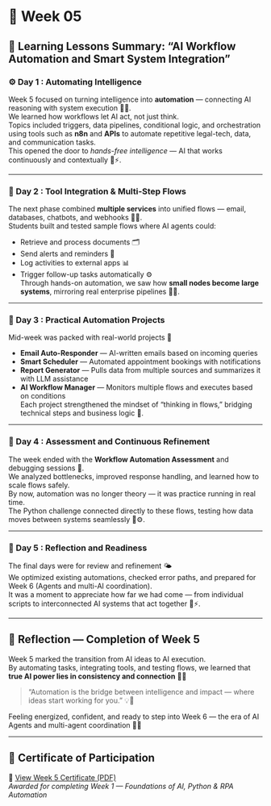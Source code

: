 # 📘 Week 05 

## 🧭 Learning Lessons Summary: “AI Workflow Automation and Smart System Integration”

### ⚙️ Day 1 : Automating Intelligence  
Week 5 focused on turning intelligence into **automation** — connecting AI reasoning with system execution 🤖🔄.  
We learned how workflows let AI act, not just think.  
Topics included triggers, data pipelines, conditional logic, and orchestration using tools such as **n8n** and **APIs** to automate repetitive legal-tech, data, and communication tasks.  
This opened the door to *hands-free intelligence* — AI that works continuously and contextually 💼⚡.

---

### 🧩 Day 2 : Tool Integration & Multi-Step Flows  
The next phase combined **multiple services** into unified flows — email, databases, chatbots, and webhooks 🧠🌐.  
Students built and tested sample flows where AI agents could:  
- Retrieve and process documents 🗂️  
- Send alerts and reminders 📩  
- Log activities to external apps 📊  
- Trigger follow-up tasks automatically ⚙️  
Through hands-on automation, we saw how **small nodes become large systems**, mirroring real enterprise pipelines 🔗💡.  

---

### 💬 Day 3 : Practical Automation Projects  
Mid-week was packed with real-world projects 🚀  
- **Email Auto-Responder** — AI-written emails based on incoming queries  
- **Smart Scheduler** — Automated appointment bookings with notifications  
- **Report Generator** — Pulls data from multiple sources and summarizes it with LLM assistance  
- **AI Workflow Manager** — Monitors multiple flows and executes based on conditions  
Each project strengthened the mindset of “thinking in flows,” bridging technical steps and business logic 🎯.  

---

### 📖 Day 4 : Assessment and Continuous Refinement  
The week ended with the **Workflow Automation Assessment** and debugging sessions 🧰.  
We analyzed bottlenecks, improved response handling, and learned how to scale flows safely.  
By now, automation was no longer theory — it was practice running in real time.  
The Python challenge connected directly to these flows, testing how data moves between systems seamlessly 🐍⚙️.  

---

### 🌿 Day 5  : Reflection and Readiness  
The final days were for review and refinement 🌤️  
We optimized existing automations, checked error paths, and prepared for Week 6 (Agents and multi-AI coordination).  
It was a moment to appreciate how far we had come — from individual scripts to interconnected AI systems that act together 🤝⚡.  

---

## 🌈 Reflection — Completion of Week 5  
Week 5 marked the transition from AI ideas to AI execution.  
By automating tasks, integrating tools, and testing flows, we learned that **true AI power lies in consistency and connection** 🔗✨  

> “Automation is the bridge between intelligence and impact — where ideas start working for you.” 💡🚀  

Feeling energized, confident, and ready to step into Week 6 — the era of AI Agents and multi-agent coordination 🤖🔥  

---

## 🏅 Certificate of Participation  

📄 [View Week 5 Certificate (PDF)](../Certificates/Week-05.pdf)  
*Awarded for completing Week 1 — Foundations of AI, Python & RPA Automation*  

